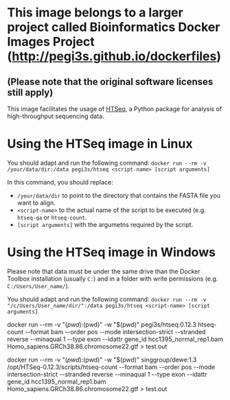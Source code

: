 # This image belongs to a larger project called Bioinformatics Docker Images Project (http://pegi3s.github.io/dockerfiles)
## (Please note that the original software licenses still apply)

This image facilitates the usage of [HTSeq](https://htseq.readthedocs.io/en/latest/), a Python package for analysis of high-throughput sequencing data.

# Using the HTSeq image in Linux

You should adapt and run the following command: `docker run --rm -v /your/data/dir:/data pegi3s/htseq <script-name> [script arguments]`

In this command, you should replace:
- `/your/data/dir` to point to the directory that contains the FASTA file you want to align.
- `<script-name>` to the actual name of the script to be executed (e.g. `htseq-qa` or `htseq-count`.
- `[script arguments]` with the argumetns required by the script.

# Using the HTSeq image in Windows

Please note that data must be under the same drive than the Docker Toolbox installation (usually `C:`) and in a folder with write permissions (e.g. `C:/Users/User_name/`).

You should adapt and run the following command: `docker run --rm -v "/c/Users/User_name/dir/":/data pegi3s/htseq <script-name> [script arguments]`

docker run --rm -v "$(pwd):$(pwd)" -w "$(pwd)" pegi3s/htseq:0.12.3 htseq-count --format bam --order pos --mode intersection-strict --stranded reverse --minaqual 1 --type exon --idattr gene_id hcc1395_normal_rep1.bam Homo_sapiens.GRCh38.86.chromosome22.gtf > test.out

docker run --rm -v "$(pwd):$(pwd)" -w "$(pwd)" singgroup/dewe:1.3 /opt/HTSeq-0.12.3/scripts/htseq-count --format bam --order pos --mode intersection-strict --stranded reverse --minaqual 1 --type exon --idattr gene_id hcc1395_normal_rep1.bam Homo_sapiens.GRCh38.86.chromosome22.gtf > test.out
